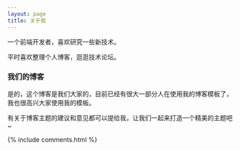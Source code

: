 ```yaml
---
layout: page
title: 关于我 
---
```


一个前端开发者，喜欢研究一些新技术。
<p>
平时喜欢整理个人博客，逛逛技术论坛。

<h3> 我们的博客 </h3>  

<p>

是的，这个博客是我们大家的，目前已经有很大一部分人在使用我的博客模板了，我也很高兴大家使用我的模板。


有关于博客主题的建议和意见都可以提给我，让我们一起来打造一个精美的主题吧~ 


<p> 

<p> 


{% include comments.html %}

